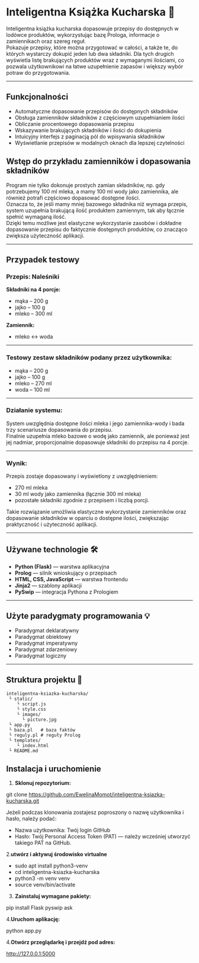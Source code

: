 # Inteligentna Książka Kucharska 🍳

Inteligentna książka kucharska dopasowuje przepisy do dostępnych w lodówce produktów, wykorzystując bazę Prologa, informacje o zamiennikach oraz szereg reguł.  
Pokazuje przepisy, które można przygotować w całości, a także te, do których wystarczy dokupić jeden lub dwa składniki.
Dla tych drugich wyświetla listę brakujących produktów wraz z wymaganymi ilościami, co pozwala użytkownikowi na łatwe uzupełnienie zapasów i większy wybór potraw do przygotowania.

---

## Funkcjonalności

- Automatyczne dopasowanie przepisów do dostępnych składników  
- Obsługa zamienników składników z częściowym uzupełnianiem ilości  
- Obliczanie procentowego dopasowania przepisu  
- Wskazywanie brakujących składników i ilości do dokupienia  
- Intuicyjny interfejs z paginacją pól do wpisywania składników  
- Wyświetlanie przepisów w modalnych oknach dla lepszej czytelności  

## Wstęp do przykładu zamienników i dopasowania składników

Program nie tylko dokonuje prostych zamian składników, np. gdy potrzebujemy 100 ml mleka, a mamy 100 ml wody jako zamiennika, ale również potrafi częściowo dopasować dostępne ilości.  
Oznacza to, że jeśli mamy mniej bazowego składnika niż wymaga przepis, system uzupełnia brakującą ilość produktem zamiennym, tak aby łącznie spełnić wymaganą ilość.  
Dzięki temu możliwe jest elastyczne wykorzystanie zasobów i dokładne dopasowanie przepisu do faktycznie dostępnych produktów, co znacząco zwiększa użyteczność aplikacji.

---

## Przypadek testowy

### Przepis: Naleśniki

**Składniki na 4 porcje:**

- mąka – 200 g  
- jajko – 100 g  
- mleko – 300 ml  

**Zamiennik:**  
- mleko ↔ woda

---

### Testowy zestaw składników podany przez użytkownika:

- mąka – 200 g  
- jajko – 100 g  
- mleko – 270 ml  
- woda – 100 ml

---

### Działanie systemu:

System uwzględnia dostępne ilości mleka i jego zamiennika-wody i bada trzy scenariusze dopasowania do przepisu.  
 Finalnie uzupełnia mleko bazowe o wodę jako zamiennik, ale ponieważ jest jej nadmiar, proporcjonalnie dopasowuje składniki do przepisu na 4 porcje.

---

### Wynik:

Przepis zostaje dopasowany i wyświetlony z uwzględnieniem:  
- 270 ml mleka  
- 30 ml wody jako zamiennika (łącznie 300 ml mleka)  
- pozostałe składniki zgodnie z przepisem i liczbą porcji.

Takie rozwiązanie umożliwia elastyczne wykorzystanie zamienników oraz dopasowanie składników w oparciu o dostępne ilości, zwiększając praktyczność i użyteczność aplikacji.

---

## Używane technologie 🛠

- **Python (Flask)** — warstwa aplikacyjna  
- **Prolog** — silnik wnioskujący o przepisach  
- **HTML, CSS, JavaScript** — warstwa frontendu  
- **Jinja2** — szablony aplikacji  
- **PySwip** — integracja Pythona z Prologiem  

---

## Użyte paradygmaty programowania 💡

- Paradygmat deklaratywny  
- Paradygmat obiektowy  
- Paradygmat imperatywny  
- Paradygmat zdarzeniowy  
- Paradygmat logiczny  

---

## Struktura projektu 📁
```
inteligentna-ksiazka-kucharska/
 └ static/
    └ script.js
    └ style.css
    └ images/
      └ picture.jpg
 └ app.py
 └ baza.pl   # baza faktów
 └ reguly.pl # reguły Prolog
 └ templates/
    └ index.html 
 └ README.md
```

 ## Instalacja i uruchomienie

1. **Sklonuj repozytorium:**

git clone https://github.com/EwelinaMomot/inteligentna-ksiazka-kucharska.git

Jeżeli podczas klonowania zostajesz poproszony o nazwę użytkownika i hasło, należy podać:
- Nazwa użytkownika: Twój login GitHub
- Hasło: Twój Personal Access Token (PAT) — należy wcześniej utworzyć takiego PAT na GitHub.
  
2.**utwórz i aktywuj środowisko virtualne**

- sudo apt install python3-venv
 - cd inteligentna-ksiazka-kucharska
 - python3 -m venv venv
 - source venv/bin/activate

3. **Zainstaluj wymagane pakiety:**

pip install Flask pyswip ask

4.**Uruchom aplikację:**

python app.py

4.**Otwórz przeglądarkę i przejdź pod adres:**

http://127.0.0.1:5000

 
